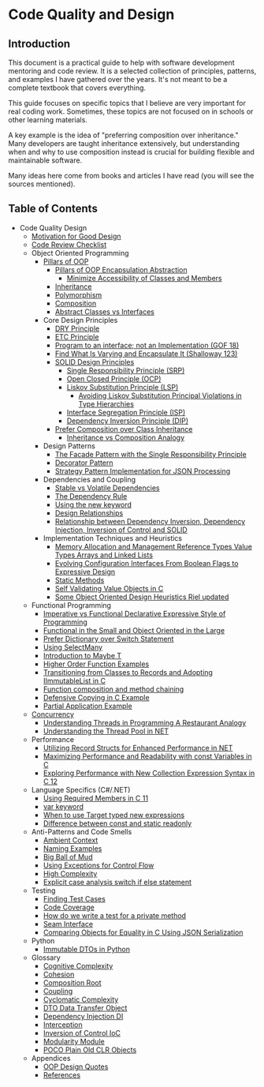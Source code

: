 # Code Quality and Design

## Introduction

This document is a practical guide to help with software development mentoring and code review. It is a selected
collection of principles, patterns, and examples I have gathered over the years. It's not meant to be a complete
textbook that covers everything.

This guide focuses on specific topics that I believe are very important for real coding work. Sometimes, these topics
are not focused on in schools or other learning materials.

A key example is the idea of "preferring composition over inheritance." Many developers are taught inheritance
extensively, but understanding when and why to use composition instead is crucial for building flexible and maintainable
software.

Many ideas here come from books and articles I have read (you will see the sources mentioned).

## Table of Contents

*   Code Quality Design
    *   [Motivation for Good Design](Motivation-for-Good-Design.md)
    *   [Code Review Checklist](Code-Review-Checklist.md)
    *   Object Oriented Programming
        *   [Pillars of OOP](Pillars-of-OOP.md)
            *   [Pillars of OOP Encapsulation Abstraction](Pillars-of-OOP-Encapsulation-Abstraction.md)
                *   [Minimize Accessibility of Classes and Members](Minimize-Accessibility-of-Classes-and-Members.md)
            *   [Inheritance](Inheritance.md)
            *   [Polymorphism](Polymorphism.md)
            *   [Composition](Composition.md)
            *   [Abstract Classes vs Interfaces](Abstract-Classes-vs-Interfaces.md)
        *   Core Design Principles
            *   [DRY Principle](DRY-Principle.md)
            *   [ETC Principle](ETC-Principle.md)
            *   [Program to an interface; not an Implementation (GOF 18)](Program-to-an-interface-not-an-Implementation-GOF-18.md)
            *   [Find What Is Varying and Encapsulate It (Shalloway 123)](Find-What-Is-Varying-and-Encapsulate-It-Shalloway-123.md)
            *   [SOLID Design Principles](SOLID-Design-Principles.md)
                *   [Single Responsibility Principle (SRP)](Single-Responsibility-Principle-SRP.md)
                *   [Open Closed Principle (OCP)](Open-Closed-Principle-OCP.md)
                *   [Liskov Substitution Principle (LSP)](Liskov-Substitution-Principle-LSP.md)
                    *   [Avoiding Liskov Substitution Principal Violations in Type Hierarchies](Avoiding-Liskov-Substitution-Principal-Violations-in-Type-Hierarchies.md)
                *   [Interface Segregation Principle (ISP)](Interface-Segregation-Principle-ISP.md)
                *   [Dependency Inversion Principle (DIP)](Dependency-Inversion-Principle-DIP.md)
            *   [Prefer Composition over Class Inheritance](Prefer-Composition-over-Class-Inheritance.md)
                *   [Inheritance vs Composition Analogy](Inheritance-vs-Composition-Analogy.md)
        *   Design Patterns
            *   [The Facade Pattern with the Single Responsibility Principle](The-Facade-Pattern-with-the-Single-Responsibility-Principle.md)
            *   [Decorator Pattern](Decorator-Pattern.md)
            *   [Strategy Pattern Implementation for JSON Processing](Strategy-Pattern-Implementation-for-JSON-Processing.md)
        *   Dependencies and Coupling
            *   [Stable vs Volatile Dependencies](Stable-vs-Volatile-Dependencies.md)
            *   [The Dependency Rule](The-Dependency-Rule.md)
            *   [Using the new keyword](Using-the-new-keyword.md)
            *   [Design Relationships](Design-Relationships.md)
            *   [Relationship between Dependency Inversion, Dependency Injection, Inversion of Control and SOLID](Relationship-between-Dependency-Inversion-Dependency-Injection-Inversion-of-Control-and-SOLID.md)
        *   Implementation Techniques and Heuristics
            *   [Memory Allocation and Management Reference Types Value Types Arrays and Linked Lists](Memory-Allocation-and-Management-Reference-Types-Value-Types-Arrays-and-Linked-Lists.md)
            *   [Evolving Configuration Interfaces From Boolean Flags to Expressive Design](Evolving-Configuration-Interfaces-From-Boolean-Flags-to-Expressive-Design.md)
            *   [Static Methods](Static-Methods.md)
            *   [Self Validating Value Objects in C](Self-Validating-Value-Objects-in-C.md)
            *   [Some Object Oriented Design Heuristics Riel updated](Some-Object-Oriented-Design-Heuristics-Riel-updated.md)
    *   Functional Programming
        *   [Imperative vs Functional Declarative Expressive Style of Programming](Imperative-vs-Functional-Declarative-Expressive-Style-of-Programming.md)
        *   [Functional in the Small and Object Oriented in the Large](Functional-in-the-Small-and-Object-Oriented-in-the-Large.md)
        *   [Prefer Dictionary over Switch Statement](Prefer-Dictionary-over-Switch-Statement.md)
        *   [Using SelectMany](Using-SelectMany.md)
        *   [Introduction to Maybe T](Introduction-to-Maybe-T.md)
        *   [Higher Order Function Examples](Higher-Order-Function-Examples.md)
        *   [Transitioning from Classes to Records and Adopting IImmutableList in C](Transitioning-from-Classes-to-Records-and-Adopting-IImmutableList-in-C.md)
        *   [Function composition and method chaining](Function-composition-and-method-chaining.md)
        *   [Defensive Copying in C Example](Defensive-Copying-in-C-Example.md)
        *   [Partial Application Example](Partial-Application-Example.md)
    *   [Concurrency](Concurrency.md)
        *   [Understanding Threads in Programming A Restaurant Analogy](Understanding-Threads-in-Programming-A-Restaurant-Analogy.md)
        *   [Understanding the Thread Pool in NET](Understanding-the-Thread-Pool-in-NET.md)
    *   Performance
        *   [Utilizing Record Structs for Enhanced Performance in NET](Utilizing-Record-Structs-for-Enhanced-Performance-in-NET.md)
        *   [Maximizing Performance and Readability with const Variables in C](Maximizing-Performance-and-Readability-with-const-Variables-in-C.md)
        *   [Exploring Performance with New Collection Expression Syntax in C 12](Exploring-Performance-with-New-Collection-Expression-Syntax-in-C-12.md)
    *   Language Specifics (C#/.NET)
        *   [Using Required Members in C 11](Using-Required-Members-in-C-11.md)
        *   [var keyword](var-keyword.md)
        *   [When to use Target typed new expressions](When-to-use-Target-typed-new-expressions.md)
        *   [Difference between const and static readonly](Difference-between-const-and-static-readonly.md)
    *   Anti-Patterns and Code Smells
        *   [Ambient Context](Ambient-Context.md)
        *   [Naming Examples](Naming-Examples.md)
        *   [Big Ball of Mud](Big-Ball-of-Mud.md)
        *   [Using Exceptions for Control Flow](Using-Exceptions-for-Control-Flow.md)
        *   [High Complexity](High-Complexity.md)
        *   [Explicit case analysis switch if else statement](Explicit-case-analysis-switch-if-else-statement.md)
    *   Testing
        *   [Finding Test Cases](Finding-Test-Cases.md)
        *   [Code Coverage](Code-Coverage.md)
        *   [How do we write a test for a private method](How-do-we-write-a-test-for-a-private-method.md)
        *   [Seam Interface](Seam-Interface.md)
        *   [Comparing Objects for Equality in C Using JSON Serialization](Comparing-Objects-for-Equality-in-C-Using-JSON-Serialization.md)
    *   Python
        *   [Immutable DTOs in Python](Immutable-DTOs-in-Python.md)
    *   Glossary
        *   [Cognitive Complexity](Cognitive-Complexity.md)
        *   [Cohesion](Cohesion.md)
        *   [Composition Root](Composition-Root.md)
        *   [Coupling](Coupling.md)
        *   [Cyclomatic Complexity](Cyclomatic-Complexity.md)
        *   [DTO Data Transfer Object](DTO-Data-Transfer-Object.md)
        *   [Dependency Injection DI](Dependency-Injection-DI.md)
        *   [Interception](Interception.md)
        *   [Inversion of Control IoC](Inversion-of-Control-IoC.md)
        *   [Modularity Module](Modularity-Module.md)
        *   [POCO Plain Old CLR Objects](POCO-Plain-Old-CLR-Objects.md)
    *   Appendices
        *   [OOP Design Quotes](OOP-Design-Quotes.md)
        *   [References](References.md)